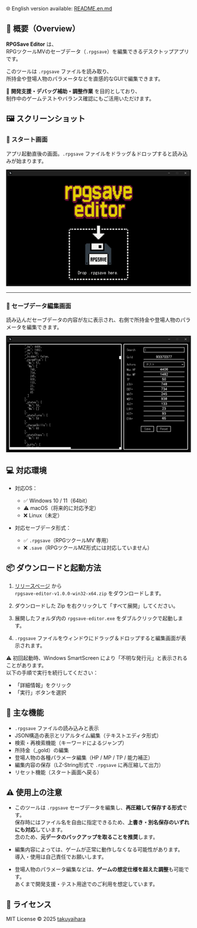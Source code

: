 🌐 English version available: [README.en.md](./README.en.md)

## 🧾 概要（Overview）

**RPGSave Editor** は、  
RPGツクールMVのセーブデータ（`.rpgsave`）を編集できるデスクトップアプリです。

このツールは `.rpgsave` ファイルを読み取り、  
所持金や登場人物のパラメータなどを直感的なGUIで編集できます。

🎯 **開発支援・デバッグ補助・調整作業** を目的としており、  
制作中のゲームテストやバランス確認にもご活用いただけます。

## 🖼 スクリーンショット

### 🔸 スタート画面

アプリ起動直後の画面。`.rpgsave` ファイルをドラッグ＆ドロップすると読み込みが始まります。

![スタート画面](./screenshots/start.png)

---

### 🔸 セーブデータ編集画面

読み込んだセーブデータの内容が左に表示され、右側で所持金や登場人物のパラメータを編集できます。

![編集画面](./screenshots/edit.png)

## 💻 対応環境

- 対応OS：

  - ✅ Windows 10 / 11（64bit）
  - ⚠️ macOS（将来的に対応予定）
  - ❌ Linux（未定）

- 対応セーブデータ形式：

  - ✅ `.rpgsave`（RPGツクールMV 専用）
  - ❌ `.save`（RPGツクールMZ形式には対応していません）

## 📦 ダウンロードと起動方法

1. [リリースページ](https://github.com/takuyaihara/rpgsave-editor/releases) から  
   `rpgsave-editor-v1.0.0-win32-x64.zip` をダウンロードします。

2. ダウンロードした Zip を右クリックして「すべて展開」してください。

3. 展開したフォルダ内の `rpgsave-editor.exe` をダブルクリックで起動します。

4. `.rpgsave` ファイルをウィンドウにドラッグ＆ドロップすると編集画面が表示されます。

⚠️ 初回起動時、Windows SmartScreen により「不明な発行元」と表示されることがあります。  
以下の手順で実行を続行してください：

- 「詳細情報」をクリック
- 「実行」ボタンを選択

## 🧩 主な機能

- `.rpgsave` ファイルの読み込みと表示
- JSON構造の表示とリアルタイム編集（テキストエディタ形式）
- 検索・再検索機能（キーワードによるジャンプ）
- 所持金（\_gold）の編集
- 登場人物の各種パラメータ編集（HP / MP / TP / 能力補正）
- 編集内容の保存（LZ-String形式で `.rpgsave` に再圧縮して出力）
- リセット機能（スタート画面へ戻る）

## ⚠️ 使用上の注意

- このツールは `.rpgsave` セーブデータを編集し、**再圧縮して保存する形式**です。  
  保存時にはファイル名を自由に指定できるため、**上書き・別名保存のいずれにも対応**しています。  
  念のため、**元データのバックアップを取ることを推奨**します。

- 編集内容によっては、ゲームが正常に動作しなくなる可能性があります。  
  導入・使用は自己責任でお願いします。

- 登場人物のパラメータ編集などは、**ゲームの想定仕様を超えた調整**も可能です。  
  あくまで開発支援・テスト用途でのご利用を想定しています。

## 📜 ライセンス

MIT License © 2025 [takuyaihara](https://github.com/takuyaihara)
